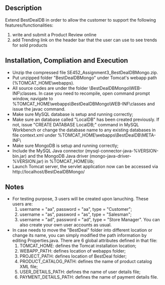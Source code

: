 ## Description
Extend BestDealDB in order to allow the customer to support the following features/functionalities:
1. write and submit a Product Review online
2. add Trending link on the header bar that the user can use to see trends for sold products

## Installation, Compliation and Execution
- Unzip the compressed file SE452_Assignment3_BestDealDBMongo.zip.
- Put unzipped folder "BestDealDBMongo" under Tomcat's webapp path (%TOMCAT_HOME\webapps).
- All source codes are under the folder \BestDealDBMongo\WEB-INF\classes. In case you need to recompile, open command prompt window, navigate to %TOMCAT_HOME\webapps\BestDealDBMongo\WEB-INF\classes and issue the javac command.
- Make sure MySQL database is setup and running correctly;
- Make sure an database called "LocalDB" has been created previously. If not, issue "CREATE DATABASE LocalDB;" command in MySQL Workbench or change the database name to any existing databases in file context.xml under %TOMCAT_HOME\webapps\BestDealDB\META-INF\
- Make sure MongoDB is setup and running correctly;
- Include the MySQL Java connector (mysql-connector-java-%VERSION-bin.jar) and the MongoDB Java driver (mongo-java-driver-%VERSION.jar) in %TOMCAT_HOME\lib;
- Launch Tomcat server, the servlet application now can be accessed via http://localhost/BestDealDBMongo/

## Notes
- For testing purpose, 3 users will be created upon lanuching. These users are:
    1. username = "aa", password = "aa", type = "Customer";
    2. username = "as", password = "as", type = "Salesman";
    3. username = "ad", password = "ad", type = "Store Manager".
You can also create your own user accounts as usual.
- In case needs to move the "BestDeal" folder into different location or change its name, you can simply modified the path information by editing Properties.java. There are 6 global attributes defined in that file:
    1. TOMCAT_HOME: defines the Tomcat installation location;
    2. WEBAPP_PATH: defines location of webapps folder;
    3. PROJECT_PATH: defines location of BestDeal folder;
    4. PRODUCT_CATALOG_PATH: defines the name of product catalog XML file;
    5. USER_DETAILS_PATH: defines the name of user details file;
    6. PAYMENT_DETAILS_PATH: defines the name of payment details file.
